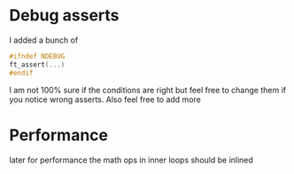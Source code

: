 # Debug asserts
I added a bunch of

```c
#ifndef NDEBUG
ft_assert(...)
#endif
```

I am not 100% sure if the conditions are right but feel free to change them
if you notice wrong asserts. Also feel free to add more


# Performance
later for performance the math ops in inner loops should be inlined

